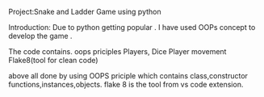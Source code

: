 Project:Snake and Ladder Game using python 

Introduction:
Due to python getting popular . I have used OOPs concept to develop the game .

The code contains.
    oops priciples
    Players,
    Dice
    Player movement
    Flake8(tool for clean code)

above all done by using OOPS priciple which contains class,constructor functions,instances,objects.
flake 8 is the tool from vs code extension.